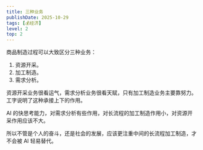 ```yaml
---
title: 三种业务
publishDate: 2025-10-29
tags: [💰经济]
level: 2
top: 2
---
```


商品制造过程可以大致区分三种业务：

1. 资源开采。
2. 加工制造。
3. 需求分析。

资源开采业务很看运气，需求分析业务很看天赋，只有加工制造业务主要靠努力。工字说明了这种承接上下的作用。

AI 的快思考能力，对需求分析有些作用，对长流程的加工制造作用小，对资源开采作用应该不大。

所以不管是个人的奋斗，还是社会的发展，应该更注重中间的长流程加工制造，才不会被 AI 轻易替代。
